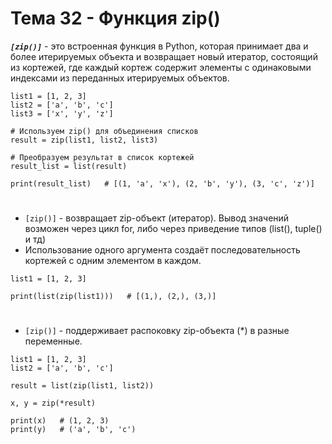 # Тема 32 - Функция zip()

***`[zip()]`*** -  это встроенная функция в Python, которая принимает два и более итерируемых объекта и возвращает новый итератор, состоящий из кортежей, где каждый кортеж содержит элементы с одинаковыми индексами из переданных итерируемых объектов.
```
list1 = [1, 2, 3]
list2 = ['a', 'b', 'c']
list3 = ['x', 'y', 'z']

# Используем zip() для объединения списков
result = zip(list1, list2, list3)

# Преобразуем результат в список кортежей
result_list = list(result)

print(result_list)   # [(1, 'a', 'x'), (2, 'b', 'y'), (3, 'c', 'z')]
```

#

- `[zip()]` - возвращает zip-объект (итератор). Вывод значений возможен через цикл for, либо через приведение типов (list(), tuple() и тд)
- Использование одного аргумента создаёт последовательность кортежей с одним элементом в каждом.
```
list1 = [1, 2, 3]

print(list(zip(list1)))   # [(1,), (2,), (3,)]
```

#

- `[zip()]` - поддерживает распоковку zip-объекта (*) в разные переменные.
```
list1 = [1, 2, 3]
list2 = ['a', 'b', 'c']

result = list(zip(list1, list2))

x, y = zip(*result)

print(x)   # (1, 2, 3)
print(y)   # ('a', 'b', 'c')
```


















